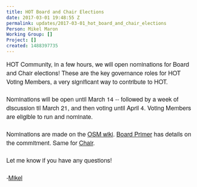 ```yaml
---
title: HOT Board and Chair Elections
date: 2017-03-01 19:48:55 Z
permalink: updates/2017-03-01_hot_board_and_chair_elections
Person: Mikel Maron
Working Group: []
Project: []
created: 1488397735
---
```


<div id="yiv7586114043yui_3_16_0_ym19_1_1488308181909_480133" style="-webkit-padding-start: 0px; font-family: HelveticaNeue-Light, 'Helvetica Neue Light', 'Helvetica Neue', Helvetica, Arial, 'Lucida Grande', sans-serif; font-size: 16px;">HOT Community, i<span id="yiv7586114043yui_3_16_0_ym19_1_1488308181909_480137" style="-webkit-padding-start: 0px;">n a few hours, we will open nominations for Board and Chair elections! These are the key governance roles for HOT Voting Members, a very significant way to contribute to HOT.</span></div><div id="yiv7586114043yui_3_16_0_ym19_1_1488308181909_480138" style="-webkit-padding-start: 0px; font-family: HelveticaNeue-Light, 'Helvetica Neue Light', 'Helvetica Neue', Helvetica, Arial, 'Lucida Grande', sans-serif; font-size: 16px;">&nbsp;</div><div id="yiv7586114043yui_3_16_0_ym19_1_1488308181909_480140" style="-webkit-padding-start: 0px; font-family: HelveticaNeue-Light, 'Helvetica Neue Light', 'Helvetica Neue', Helvetica, Arial, 'Lucida Grande', sans-serif; font-size: 16px;"><span id="yiv7586114043yui_3_16_0_ym19_1_1488308181909_480141" style="-webkit-padding-start: 0px;">Nominations will be open until March 14 -- followed by a week of discussion til March 21, and then voting until April 4. Voting Members are eligible to run and nominate.</span></div><div id="yiv7586114043yui_3_16_0_ym19_1_1488308181909_480142" style="-webkit-padding-start: 0px; font-family: HelveticaNeue-Light, 'Helvetica Neue Light', 'Helvetica Neue', Helvetica, Arial, 'Lucida Grande', sans-serif; font-size: 16px;">&nbsp;</div><div id="yiv7586114043yui_3_16_0_ym19_1_1488308181909_480144" style="-webkit-padding-start: 0px; font-family: HelveticaNeue-Light, 'Helvetica Neue Light', 'Helvetica Neue', Helvetica, Arial, 'Lucida Grande', sans-serif; font-size: 16px;">Nominations are made on the <a href="https://wiki.openstreetmap.org/wiki/Humanitarian_OSM_Team/Board_Elections_2017">OSM wiki</a>.&nbsp;<a href="https://docs.google.com/document/d/1ze85KMCa39KIzQPPTQL5EGZgDS84OC1j2sNNDPFNo2Y/edit">Board Primer</a> has details on the commitment.&nbsp;Same for <a href="https://docs.google.com/document/d/1Az1frA4OQx0KagLj5RQVaiK1bad2sAyw-My1ZIbEwPM/edit">Chair</a>.</div><div id="yiv7586114043yui_3_16_0_ym19_1_1488308181909_480155" style="-webkit-padding-start: 0px; font-family: HelveticaNeue-Light, 'Helvetica Neue Light', 'Helvetica Neue', Helvetica, Arial, 'Lucida Grande', sans-serif; font-size: 16px;">&nbsp;</div><div id="yiv7586114043yui_3_16_0_ym19_1_1488308181909_480158" style="-webkit-padding-start: 0px; font-family: HelveticaNeue-Light, 'Helvetica Neue Light', 'Helvetica Neue', Helvetica, Arial, 'Lucida Grande', sans-serif; font-size: 16px;">Let me know if you have any questions!</div><div style="-webkit-padding-start: 0px; font-family: HelveticaNeue-Light, 'Helvetica Neue Light', 'Helvetica Neue', Helvetica, Arial, 'Lucida Grande', sans-serif; font-size: 16px;">&nbsp;</div><div id="yiv7586114043yui_3_16_0_ym19_1_1488308181909_480159" style="-webkit-padding-start: 0px; font-family: HelveticaNeue-Light, 'Helvetica Neue Light', 'Helvetica Neue', Helvetica, Arial, 'Lucida Grande', sans-serif; font-size: 16px;" dir="ltr">-<a href="https://hotosm.org/users/mikel">Mikel</a></div>
